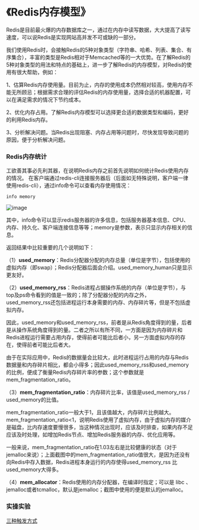 《Redis内存模型》
==============

Redis是目前最火爆的内存数据库之一，通过在内存中读写数据，大大提高了读写速度，可以说Redis是实现网站高并发不可或缺的一部分。

我们使用Redis时，会接触Redis的5种对象类型（字符串、哈希、列表、集合、有序集合），丰富的类型是Redis相对于Memcached等的一大优势。在了解Redis的5种对象类型的用法和特点的基础上，进一步了解Redis的内存模型，对Redis的使用有很大帮助，例如：

1、估算Redis内存使用量。目前为止，内存的使用成本仍然相对较高，使用内存不能无所顾忌；根据需求合理的评估Redis的内存使用量，选择合适的机器配置，可以在满足需求的情况下节约成本。

2、优化内存占用。了解Redis内存模型可以选择更合适的数据类型和编码，更好的利用Redis内存。

3、分析解决问题。当Redis出现阻塞、内存占用等问题时，尽快发现导致问题的原因，便于分析解决问题。

### Redis内存统计
工欲善其事必先利其器，在说明Redis内存之前首先说明如何统计Redis使用内存的情况。
在客户端通过redis-cli连接服务器后（后面如无特殊说明，客户端一律使用redis-cli），通过info命令可以查看内存使用情况：
```
info memory
```
![image](https://images2018.cnblogs.com/blog/1174710/201803/1174710-20180327000947752-2103814952.png)

其中，info命令可以显示redis服务器的许多信息，包括服务器基本信息、CPU、内存、持久化、客户端连接信息等等；memory是参数，表示只显示内存相关的信息。

返回结果中比较重要的几个说明如下：

（1）**used_memory**：Redis分配器分配的内存总量（单位是字节），包括使用的虚拟内存（即swap）；Redis分配器后面会介绍。used_memory_human只是显示更友好。

（2）**used_memory_rss**：Redis进程占据操作系统的内存（单位是字节），与top及ps命令看到的值是一致的；除了分配器分配的内存之外，used_memory_rss还包括进程运行本身需要的内存、内存碎片等，但是不包括虚拟内存。

因此，used_memory和used_memory_rss，前者是从Redis角度得到的量，后者是从操作系统角度得到的量。二者之所以有所不同，一方面是因为内存碎片和Redis进程运行需要占用内存，使得前者可能比后者小，另一方面虚拟内存的存在，使得前者可能比后者大。

由于在实际应用中，Redis的数据量会比较大，此时进程运行占用的内存与Redis数据量和内存碎片相比，都会小得多；因此used_memory_rss和used_memory的比例，便成了衡量Redis内存碎片率的参数；这个参数就是mem_fragmentation_ratio。

（3）**mem_fragmentation_ratio**：内存碎片比率，该值是used_memory_rss / used_memory的比值。

mem_fragmentation_ratio一般大于1，且该值越大，内存碎片比例越大。mem_fragmentation_ratio<1，说明Redis使用了虚拟内存，由于虚拟内存的媒介是磁盘，比内存速度要慢很多，当这种情况出现时，应该及时排查，如果内存不足应该及时处理，如增加Redis节点、增加Redis服务器的内存、优化应用等。

一般来说，mem_fragmentation_ratio在1.03左右是比较健康的状态（对于jemalloc来说）；上面截图中的mem_fragmentation_ratio值很大，是因为还没有向Redis中存入数据，Redis进程本身运行的内存使得used_memory_rss 比used_memory大得多。

（4）**mem_allocator**：Redis使用的内存分配器，在编译时指定；可以是 libc 、jemalloc或者tcmalloc，默认是jemalloc；截图中使用的便是默认的jemalloc。



### 实操实验
[三种触发方式](https://segmentfault.com/a/1190000012316003)


